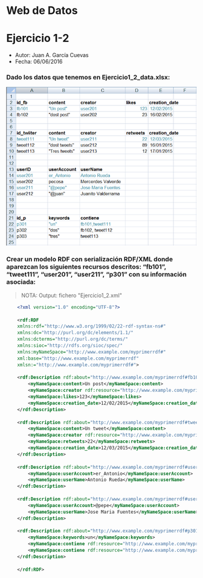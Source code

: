 # Web de Datos 
# Ejercicio 1-2

- Autor: Juan A. García Cuevas
- Fecha: 06/06/2016

### Dado los datos que tenemos en Ejercicio1_2_data.xlsx:

![Ejercicio1_2_data.xlsx](images/Ejercicio1_2_data.xlsx.PNG)


### Crear un modelo RDF con serialización RDF/XML donde aparezcan los siguientes recursos descritos: “fb101”, “tweet111”, “user201”, “user211”, “p301” con su información asociada:

>NOTA: Output: fichero "Ejercicio1_2.xml"

```xml
    <?xml version="1.0" encoding="UTF-8"?>

    <rdf:RDF
    xmlns:rdf="http://www.w3.org/1999/02/22-rdf-syntax-ns#"
    xmlns:dc="http://purl.org/dc/elements/1.1/"
    xmlns:dcterms="http://purl.org/dc/terms/"
    xmlns:sioc="http://rdfs.org/sioc/spec/"
    xmlns:myNameSpace="http://www.example.com/myprimerrdf#"
    xml:base="http://www.example.com/myprimerrdf"
    xmlsn:="http://www.example.com/myprimerrdf#">

	<rdf:Description rdf:about="http://www.example.com/myprimerrdf#fb101">
		<myNameSpace:content>Un post</myNameSpace:content>
		<myNameSpace:creator rdf:resource="http://www.example.com/myprimerrdf#user201"/>
		<myNameSpace:likes>123</myNameSpace:likes>
		<myNameSpace:creation_date>12/02/2015</myNameSpace:creation_date>
	</rdf:Description>

	<rdf:Description rdf:about="http://www.example.com/myprimerrdf#tweet111">
		<myNameSpace:content>Un tweet</myNameSpace:content>
		<myNameSpace:creator rdf:resource="http://www.example.com/myprimerrdf#user211"/>
		<myNameSpace:retweets>22</myNameSpace:retweets>
		<myNameSpace:creation_date>12/03/2015</myNameSpace:creation_date>
	</rdf:Description>

	<rdf:Description rdf:about="http://www.example.com/myprimerrdf#user201">
		<myNameSpace:userAccount>er_Antonio</myNameSpace:userAccount>
		<myNameSpace:userName>Antonio Rueda</myNameSpace:userName>
	</rdf:Description>

	<rdf:Description rdf:about="http://www.example.com/myprimerrdf#user211">
		<myNameSpace:userAccount>@pepe</myNameSpace:userAccount>
		<myNameSpace:userName>Jose Maria Fuentes</myNameSpace:userName>
	</rdf:Description>

	<rdf:Description rdf:about="http://www.example.com/myprimerrdf#p301">
		<myNameSpace:keywords>un</myNameSpace:keywords>
		<myNameSpace:contiene rdf:resource="http://www.example.com/myprimerrdf#fb101"/>
		<myNameSpace:contiene rdf:resource="http://www.example.com/myprimerrdf#tweet111"/>
	</rdf:Description>

    </rdf:RDF>
```

